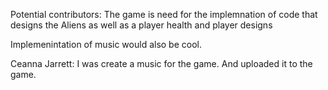 Potential contributors: The game is need for the implemnation of code that designs the Aliens as well as a
player health and player designs 

Implemenintation of music would also be cool. 

Ceanna Jarrett: I was create a music for the game. And uploaded it to the game.
